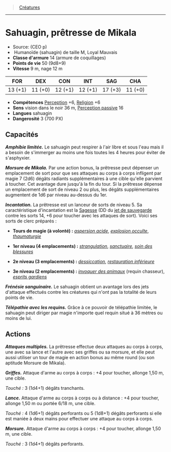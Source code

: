 ﻿---
!MonsterItem
Family: MonsterHD
Type: Humanoïde (sahuagin)
Size: M
Alignment: Loyal Mauvais
ArmorClass: 14 (armure de coquillages)
HitPoints: 50 (9d8+9)
Speed: 9 m, nage 12 m
Strength: 13 (+1)
Dexterity: 11 (+0)
Constitution: 12 (+1)
Intelligence: 12 (+1)
Wisdom: 17 (+3)
Charisma: 11 (+0)
Skills: '[Perception](hd_abilities_wisdom_perception.md) +6, [Religion](hd_abilities_intelligence_religion.md) +6'
Senses: vision dans le noir 36 m, [Perception passive](hd_abilities_dexterity_perception_passive.md) 16
Languages: sahuagin
Challenge: 3 (700 PX)
Id: monsters_hd.md#sahuagin-prêtresse-de-mikala
ParentLink: monsters_hd.md#créatures
Name: Sahuagin, prêtresse de Mikala
ParentName: Créatures
NameLevel: 1
Source: (CEO p)
Attributes:
  Name: Sahuagin, prêtresse de Mikala
  Markdown: >+
    # <!--Name-->Sahuagin, prêtresse de Mikala<!--/Name-->


    - Source: <!--Source-->(CEO p)<!--/Source-->

    -  <!--Type-->Humanoïde (sahuagin)<!--/Type--> de taille <!--Size-->M<!--/Size-->, <!--Alignment-->Loyal Mauvais<!--/Alignment-->

    - **Classe d'armure** <!--ArmorClass-->14 (armure de coquillages)<!--/ArmorClass-->

    - **Points de vie** <!--HitPoints-->50 (9d8+9)<!--/HitPoints-->

    - **Vitesse** <!--Speed-->9 m, nage 12 m<!--/Speed-->


    |FOR|DEX|CON|INT|SAG|CHA|

    |---|---|---|---|---|---|

    |<!--Strength-->13 (+1)<!--/Strength-->|<!--Dexterity-->11 (+0)<!--/Dexterity-->|<!--Constitution-->12 (+1)<!--/Constitution-->|<!--Intelligence-->12 (+1)<!--/Intelligence-->|<!--Wisdom-->17 (+3)<!--/Wisdom-->|<!--Charisma-->11 (+0)<!--/Charisma-->|


    - **Compétences** <!--Skills-->[Perception](hd_abilities_wisdom_perception.md) +6, [Religion](hd_abilities_intelligence_religion.md) +6<!--/Skills-->

    - **Sens** <!--Senses-->vision dans le noir 36 m, [Perception passive](hd_abilities_dexterity_perception_passive.md) 16<!--/Senses-->

    - **Langues** <!--Languages-->sahuagin<!--/Languages-->

    - **Dangerosité** <!--Challenge-->3 (700 PX)<!--/Challenge-->


    ## Capacités


    **_Amphibie limitée._** Le sahuagin peut respirer à l'air libre et sous l'eau mais il a besoin de s'immerger au moins une fois toutes les 4 heures pour éviter de s'asphyxier.


    **_Morsure de Mikala._** Par une action bonus, la prêtresse peut dépenser un emplacement de sort pour que ses attaques au corps à corps infligent par magie 7 (2d6) dégâts radiants supplémentaires à une cible qu'elle parvient à toucher. Cet avantage dure jusqu'à la fin du tour. Si la prêtresse dépense un emplacement de sort de niveau 2 ou plus, les dégâts supplémentaires augmentent de 1d6 par niveau au-dessus du 1er.


    **_Incantation._** La prêtresse est un lanceur de sorts de niveau 5. Sa caractéristique d'incantation est la [Sagesse](hd_abilities_wisdom.md) (DD du [jet de sauvegarde](hd_abilities_jets_de_sauvegarde.md) contre les sorts 14, +6 pour toucher avec les attaques de sort). Voici ses sorts de clerc préparés :


    * **Tours de magie (à volonté) :** _[aspersion acide](hd_spells_aspersion_acide.md)_, _[explosion occulte](hd_spells_explosion_occulte.md)_, _[thaumaturgie](hd_spells_thaumaturgie.md)_


    * **1er niveau (4 emplacements) :** _[strangulation](hd_spells_strangulation.md)_, _[sanctuaire](hd_spells_sanctuaire.md)_, _[soin des blessures](hd_spells_soin_des_blessures.md)_


    * **2e niveau (3 emplacements) :** _[dessiccation](hd_spells_dessiccation.md)_, _[restauration inférieure](hd_spells_restauration_inferieure.md)_


    * **3e niveau (2 emplacements) :** _[invoquer des animaux](hd_spells_invoquer_des_animaux.md)_ (requin chasseur), _[esprits gardiens](hd_spells_esprits_gardiens.md)_


    **_Frénésie sanguinaire._** Le sahuagin obtient un avantage lors des jets d'attaque effectués contre les créatures qui n'ont pas la totalité de leurs points de vie.


    **_Télépathie avec les requins._** Grâce à ce pouvoir de télépathie limitée, le sahuagin peut diriger par magie n'importe quel requin situé à 36 mètres ou moins de lui.


    ## Actions


    **_Attaques multiples._** La prêtresse effectue deux attaques au corps à corps, une avec sa lance et l'autre avec ses griffes ou sa morsure, et elle peut aussi utiliser un tour de magie en action bonus au même round (ou son aptitude Morsure de Mikala).


    **_Griffes._** Attaque d'arme au corps à corps : +4 pour toucher, allonge 1,50 m, une cible.


    _Touché :_ 3 (1d4+1) dégâts tranchants.


    **_Lance._** Attaque d'arme au corps à corps ou à distance : +4 pour toucher, allonge 1,50 m ou portée 6/18 m, une cible.


    _Touché :_ 4 (1d6+1) dégâts perforants ou 5 (1d8+1) dégâts perforants si elle est maniée à deux mains pour effectuer une attaque au corps à corps.


    **_Morsure._** Attaque d'arme au corps à corps : +4 pour toucher, allonge 1,50 m, une cible.


    _Touché :_ 3 (1d4+1) dégâts perforants.

  Source: (CEO p)
  Type: Humanoïde (sahuagin)
  Size: M
  Alignment: Loyal Mauvais
  ArmorClass: 14 (armure de coquillages)
  HitPoints: 50 (9d8+9)
  Speed: 9 m, nage 12 m
  Strength: 13 (+1)
  Dexterity: 11 (+0)
  Constitution: 12 (+1)
  Intelligence: 12 (+1)
  Wisdom: 17 (+3)
  Charisma: 11 (+0)
  Skills: '[Perception](hd_abilities_wisdom_perception.md) +6, [Religion](hd_abilities_intelligence_religion.md) +6'
  Senses: vision dans le noir 36 m, [Perception passive](hd_abilities_dexterity_perception_passive.md) 16
  Languages: sahuagin
  Challenge: 3 (700 PX)
AttributesDictionary: >+
  Name: Sahuagin, prêtresse de Mikala

  Markdown: >+

    # <!--Name-->Sahuagin, prêtresse de Mikala<!--/Name-->





    - Source: <!--Source-->(CEO p)<!--/Source-->



    -  <!--Type-->Humanoïde (sahuagin)<!--/Type--> de taille <!--Size-->M<!--/Size-->, <!--Alignment-->Loyal Mauvais<!--/Alignment-->



    - **Classe d'armure** <!--ArmorClass-->14 (armure de coquillages)<!--/ArmorClass-->



    - **Points de vie** <!--HitPoints-->50 (9d8+9)<!--/HitPoints-->



    - **Vitesse** <!--Speed-->9 m, nage 12 m<!--/Speed-->





    |FOR|DEX|CON|INT|SAG|CHA|



    |---|---|---|---|---|---|



    |<!--Strength-->13 (+1)<!--/Strength-->|<!--Dexterity-->11 (+0)<!--/Dexterity-->|<!--Constitution-->12 (+1)<!--/Constitution-->|<!--Intelligence-->12 (+1)<!--/Intelligence-->|<!--Wisdom-->17 (+3)<!--/Wisdom-->|<!--Charisma-->11 (+0)<!--/Charisma-->|





    - **Compétences** <!--Skills-->[Perception](hd_abilities_wisdom_perception.md) +6, [Religion](hd_abilities_intelligence_religion.md) +6<!--/Skills-->



    - **Sens** <!--Senses-->vision dans le noir 36 m, [Perception passive](hd_abilities_dexterity_perception_passive.md) 16<!--/Senses-->



    - **Langues** <!--Languages-->sahuagin<!--/Languages-->



    - **Dangerosité** <!--Challenge-->3 (700 PX)<!--/Challenge-->





    ## Capacités





    **_Amphibie limitée._** Le sahuagin peut respirer à l'air libre et sous l'eau mais il a besoin de s'immerger au moins une fois toutes les 4 heures pour éviter de s'asphyxier.





    **_Morsure de Mikala._** Par une action bonus, la prêtresse peut dépenser un emplacement de sort pour que ses attaques au corps à corps infligent par magie 7 (2d6) dégâts radiants supplémentaires à une cible qu'elle parvient à toucher. Cet avantage dure jusqu'à la fin du tour. Si la prêtresse dépense un emplacement de sort de niveau 2 ou plus, les dégâts supplémentaires augmentent de 1d6 par niveau au-dessus du 1er.





    **_Incantation._** La prêtresse est un lanceur de sorts de niveau 5. Sa caractéristique d'incantation est la [Sagesse](hd_abilities_wisdom.md) (DD du [jet de sauvegarde](hd_abilities_jets_de_sauvegarde.md) contre les sorts 14, +6 pour toucher avec les attaques de sort). Voici ses sorts de clerc préparés :





    * **Tours de magie (à volonté) :** _[aspersion acide](hd_spells_aspersion_acide.md)_, _[explosion occulte](hd_spells_explosion_occulte.md)_, _[thaumaturgie](hd_spells_thaumaturgie.md)_





    * **1er niveau (4 emplacements) :** _[strangulation](hd_spells_strangulation.md)_, _[sanctuaire](hd_spells_sanctuaire.md)_, _[soin des blessures](hd_spells_soin_des_blessures.md)_





    * **2e niveau (3 emplacements) :** _[dessiccation](hd_spells_dessiccation.md)_, _[restauration inférieure](hd_spells_restauration_inferieure.md)_





    * **3e niveau (2 emplacements) :** _[invoquer des animaux](hd_spells_invoquer_des_animaux.md)_ (requin chasseur), _[esprits gardiens](hd_spells_esprits_gardiens.md)_





    **_Frénésie sanguinaire._** Le sahuagin obtient un avantage lors des jets d'attaque effectués contre les créatures qui n'ont pas la totalité de leurs points de vie.





    **_Télépathie avec les requins._** Grâce à ce pouvoir de télépathie limitée, le sahuagin peut diriger par magie n'importe quel requin situé à 36 mètres ou moins de lui.





    ## Actions





    **_Attaques multiples._** La prêtresse effectue deux attaques au corps à corps, une avec sa lance et l'autre avec ses griffes ou sa morsure, et elle peut aussi utiliser un tour de magie en action bonus au même round (ou son aptitude Morsure de Mikala).





    **_Griffes._** Attaque d'arme au corps à corps : +4 pour toucher, allonge 1,50 m, une cible.





    _Touché :_ 3 (1d4+1) dégâts tranchants.





    **_Lance._** Attaque d'arme au corps à corps ou à distance : +4 pour toucher, allonge 1,50 m ou portée 6/18 m, une cible.





    _Touché :_ 4 (1d6+1) dégâts perforants ou 5 (1d8+1) dégâts perforants si elle est maniée à deux mains pour effectuer une attaque au corps à corps.





    **_Morsure._** Attaque d'arme au corps à corps : +4 pour toucher, allonge 1,50 m, une cible.





    _Touché :_ 3 (1d4+1) dégâts perforants.



  Source: (CEO p)

  Type: Humanoïde (sahuagin)

  Size: M

  Alignment: Loyal Mauvais

  ArmorClass: 14 (armure de coquillages)

  HitPoints: 50 (9d8+9)

  Speed: 9 m, nage 12 m

  Strength: 13 (+1)

  Dexterity: 11 (+0)

  Constitution: 12 (+1)

  Intelligence: 12 (+1)

  Wisdom: 17 (+3)

  Charisma: 11 (+0)

  Skills: '[Perception](hd_abilities_wisdom_perception.md) +6, [Religion](hd_abilities_intelligence_religion.md) +6'

  Senses: vision dans le noir 36 m, [Perception passive](hd_abilities_dexterity_perception_passive.md) 16

  Languages: sahuagin

  Challenge: 3 (700 PX)

---
> [Créatures](hd_monsters.md)

---

# Sahuagin, prêtresse de Mikala

- Source: (CEO p)
-  Humanoïde (sahuagin) de taille M, Loyal Mauvais
- **Classe d'armure** 14 (armure de coquillages)
- **Points de vie** 50 (9d8+9)
- **Vitesse** 9 m, nage 12 m

|FOR|DEX|CON|INT|SAG|CHA|
|---|---|---|---|---|---|
|13 (+1)|11 (+0)|12 (+1)|12 (+1)|17 (+3)|11 (+0)|

- **Compétences** [Perception](hd_abilities_wisdom_perception.md) +6, [Religion](hd_abilities_intelligence_religion.md) +6
- **Sens** vision dans le noir 36 m, [Perception passive](hd_abilities_dexterity_perception_passive.md) 16
- **Langues** sahuagin
- **Dangerosité** 3 (700 PX)

## Capacités

**_Amphibie limitée._** Le sahuagin peut respirer à l'air libre et sous l'eau mais il a besoin de s'immerger au moins une fois toutes les 4 heures pour éviter de s'asphyxier.

**_Morsure de Mikala._** Par une action bonus, la prêtresse peut dépenser un emplacement de sort pour que ses attaques au corps à corps infligent par magie 7 (2d6) dégâts radiants supplémentaires à une cible qu'elle parvient à toucher. Cet avantage dure jusqu'à la fin du tour. Si la prêtresse dépense un emplacement de sort de niveau 2 ou plus, les dégâts supplémentaires augmentent de 1d6 par niveau au-dessus du 1er.

**_Incantation._** La prêtresse est un lanceur de sorts de niveau 5. Sa caractéristique d'incantation est la [Sagesse](hd_abilities_wisdom.md) (DD du [jet de sauvegarde](hd_abilities_jets_de_sauvegarde.md) contre les sorts 14, +6 pour toucher avec les attaques de sort). Voici ses sorts de clerc préparés :

* **Tours de magie (à volonté) :** _[aspersion acide](hd_spells_aspersion_acide.md)_, _[explosion occulte](hd_spells_explosion_occulte.md)_, _[thaumaturgie](hd_spells_thaumaturgie.md)_

* **1er niveau (4 emplacements) :** _[strangulation](hd_spells_strangulation.md)_, _[sanctuaire](hd_spells_sanctuaire.md)_, _[soin des blessures](hd_spells_soin_des_blessures.md)_

* **2e niveau (3 emplacements) :** _[dessiccation](hd_spells_dessiccation.md)_, _[restauration inférieure](hd_spells_restauration_inferieure.md)_

* **3e niveau (2 emplacements) :** _[invoquer des animaux](hd_spells_invoquer_des_animaux.md)_ (requin chasseur), _[esprits gardiens](hd_spells_esprits_gardiens.md)_

**_Frénésie sanguinaire._** Le sahuagin obtient un avantage lors des jets d'attaque effectués contre les créatures qui n'ont pas la totalité de leurs points de vie.

**_Télépathie avec les requins._** Grâce à ce pouvoir de télépathie limitée, le sahuagin peut diriger par magie n'importe quel requin situé à 36 mètres ou moins de lui.

## Actions

**_Attaques multiples._** La prêtresse effectue deux attaques au corps à corps, une avec sa lance et l'autre avec ses griffes ou sa morsure, et elle peut aussi utiliser un tour de magie en action bonus au même round (ou son aptitude Morsure de Mikala).

**_Griffes._** Attaque d'arme au corps à corps : +4 pour toucher, allonge 1,50 m, une cible.

_Touché :_ 3 (1d4+1) dégâts tranchants.

**_Lance._** Attaque d'arme au corps à corps ou à distance : +4 pour toucher, allonge 1,50 m ou portée 6/18 m, une cible.

_Touché :_ 4 (1d6+1) dégâts perforants ou 5 (1d8+1) dégâts perforants si elle est maniée à deux mains pour effectuer une attaque au corps à corps.

**_Morsure._** Attaque d'arme au corps à corps : +4 pour toucher, allonge 1,50 m, une cible.

_Touché :_ 3 (1d4+1) dégâts perforants.

